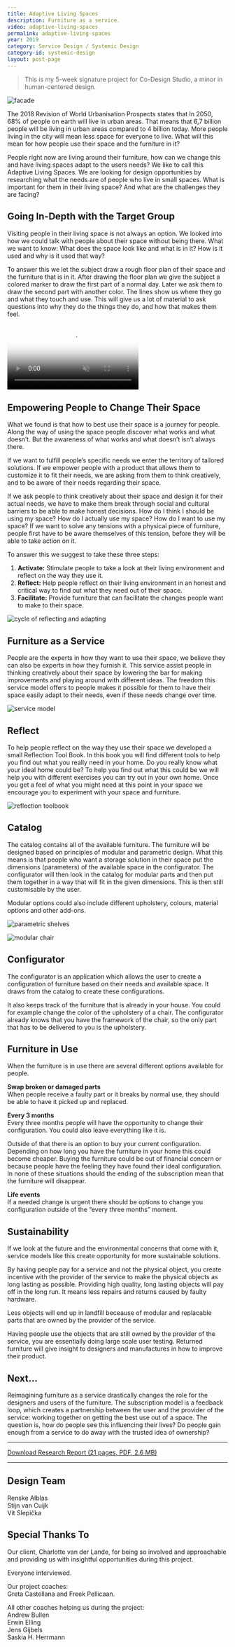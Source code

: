 ```yaml
---
title: Adaptive Living Spaces
description: Furniture as a service.
video: adaptive-living-spaces
permalink: adaptive-living-spaces
year: 2019
category: Service Design / Systemic Design
category-id: systemic-design
layout: post-page
---
```


> This is my 5-week signature project for Co-Design Studio, a minor in human-centered design.

![facade](/img/portfolio/facade.jpg)


The 2018 Revision of World Urbanisation Prospects states that In 2050, 68% of people on earth will live in urban areas. That means that 6,7 billion people will be living in urban areas compared to 4 billion today. More people living in the city will mean less space for everyone to live. What will this mean for how people use their space and the furniture in it?

People right now are living around their furniture, how can we change this and have living spaces adapt to the users needs? We like to call this Adaptive Living Spaces. We are looking for design opportunities by researching what the needs are of people who live in small spaces. What is important for them in their living space? And what are the challenges they are facing?

## Going In-Depth with the Target Group

Visiting people in their living space is not always an option. We looked into how we could talk with people about their space without being there. What we want to know: What does the space look like and what is in it? How is it used and why is it used that way?

To answer this we let the subject draw a rough floor plan of their space and the furniture that is in it. After drawing the floor plan we give the subject a colored marker to draw the first part of a normal day. Later we ask them to draw the second part with another color. The lines show us where they go and what they touch and use. This will give us a lot of material to ask questions into why they do the things they do, and how that makes them feel.

<p><video autoplay loop muted poster="/vid/adaptive-living-spaces/poster.jpg">
   <source src="/vid/adaptive-living-spaces/video.mp4" type="video/mp4">
   <source src="/vid/adaptive-living-spaces/video.webm" type="video/webm">
</video></p>

## Empowering People to Change Their Space

What we found is that how to best use their space is a journey for people. Along the way of using the space people discover what works and what doesn’t. But the awareness of what works and what doesn’t isn’t always there.

If we want to fulfill people’s specific needs we enter the territory of tailored solutions. If we empower people with a product that allows them to customize it to fit their needs, we are asking from them to think creatively, and to be aware of their needs regarding their space.

If we ask people to think creatively about their space and design it for their actual needs, we have to make them break through social and cultural barriers to be able to make honest decisions. How do I think I should be using my space? How do I actually use my space? How do I want to use my space? If we want to solve any tensions with a physical piece of furniture, people first have to be aware themselves of this tension, before they will be able to take action on it.

To answer this we suggest to take these three steps:

1. **Activate:** Stimulate people to take a look at their living environment and reflect on the way they use it.
2. **Reflect:** Help people reflect on their living environment in an honest and critical way to find out what they need out of their space.
3. **Facilitate:** Provide furniture that can facilitate the changes people want to make to their space.

![cycle of reflecting and adapting](/img/portfolio/changing-cycle.png)

## Furniture as a Service

People are the experts in how they want to use their space, we believe they can also be experts in how they furnish it. This service assist people in thinking creatively about their space by lowering the bar for making improvements and playing around with different ideas. The freedom this service model offers to people makes it possible for them to have their space easily adapt to their needs, even if these needs change over time.

![service model](/img/portfolio/service-model.png)

## Reflect

To help people reflect on the way they use their space we developed a small Reflection Tool Book. In this book you will find different tools to help you find out what you really need in your home. Do you really know what your ideal home could be? To help you find out what this could be we will help you with different exercises you can try out in your own home. Once you get a feel of what you might need at this point in your space we encourage you to experiment with your space and furniture.

![reflection toolbook](/img/portfolio/book-mockup.jpg)

## Catalog

The catalog contains all of the available furniture. The furniture will be designed based on principles of modular and parametric design. What this means is that people who want a storage solution in their space put the dimensions (parameters) of the available space in the configurator. The configurator will then look in the catalog for modular parts and then put them together in a way that will fit in the given dimensions. This is then still customisable by the user.

Modular options could also include different upholstery, colours, material options and other add-ons.

![parametric shelves](/img/portfolio/catalog-1.png)

![modular chair](/img/portfolio/catalog-2.png)

## Configurator

The configurator is an application which allows the user to create a configuration of furniture based on their needs and available space. It draws from the catalog to create these configurations.

It also keeps track of the furniture that is already in your house. You could for example change the color of the upholstery of a chair. The configurator already knows that you have the framework of the chair, so the only part that has to be delivered to you is the upholstery.

## Furniture in Use
When the furniture is in use there are several different options available for people.

**Swap broken or damaged parts**<br>
When people receive a faulty part or it breaks by normal use, they should be able to have it picked up and replaced.

**Every 3 months**<br>
Every three months people will have the opportunity to change their configuration. You could also leave everything like it is.

Outside of that there is an option to buy your current configuration. Depending on how long you have the furniture in your home this could become cheaper. Buying the furniture could be out of financial concern or because people have the feeling they have found their ideal configuration. In none of these situations should the ending of the subscription mean that the furniture will disappear.

**Life events**<br>
If a needed change is urgent there should be options to change you configuration outside of the “every three months” moment.

## Sustainability

If we look at the future and the environmental concerns that come with it, service models like this create opportunity for more sustainable solutions.

By having people pay for a service and not the physical object, you create incentive with the provider of the service to make the physical objects as long lasting as possible. Providing high quality, long lasting objects will pay off in the long run. It means less repairs and returns caused by faulty hardware.

Less objects will end up in landfill beceause of modular and replacable parts that are owned by the provider of the service.

Having people use the objects that are still owned by the provider of the service, you are essentially doing large scale user testing. Returned furniture will give insight to designers and manufactures in how to improve their product.

## Next...

Reimagining furniture as a service drastically changes the role for the designers and users of the furniture. The subscription model is a feedback loop, which creates a partnership between the user and the provider of the service: working together on getting the best use out of a space. The question is, how do people see this influencing their lives? Do people gain enough from a service to do away with the trusted idea of ownership?

---

[Download Research Report (21 pages, PDF, 2.6 MB)](/download/Adaptive_Living_Spaces_2019_-_Research_Report_-_Version_1.2.pdf)

---

## Design Team

Renske Alblas <br>
Stijn van Cuijk <br>
Vít Slepička

## Special Thanks To

Our client, Charlotte van der Lande, for being so involved and approachable and providing us with insightful opportunities during this project.

Everyone interviewed.

Our project coaches:<br>
Greta Castellana and Freek Pellicaan.

All other coaches helping us during the project:<br>
Andrew Bullen<br>
Erwin Elling<br>
Jens Gijbels<br>
Saskia H. Herrmann
